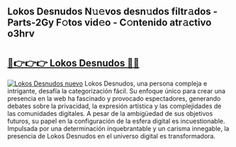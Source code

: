 ## Lokos Desnudos N𝚞𝚎vos desn𝚞dos filtr𝚊dos - Parts-2Gy F𝚘tos vid𝚎o - C𝚘ntenido atr𝚊ctivo o3hrv

# <h2><a href="http://mb02euv.tromn.icu/?c=Lokos+Desnudos">🔗👉👉👉 Lokos Desnudos 🔗🔗</a></h2>

[![Lokos Desnudos nuevo](https://i.imgur.com/pEAQMta.gif)](http://mb02euv.tromn.icu/?c=Lokos+Desnudos)
Lokos Desnudos, una persona compleja e intrigante, desafía la categorización fácil. Su enfoque único para crear una presencia en la web ha fascinado y provocado espectadores, generando debates sobre la privacidad, la expresión artística y las complejidades de las comunidades digitales. A pesar de la ambigüedad de sus objetivos futuros, su papel en la configuración de la esfera digital es incuestionable. Impulsada por una determinación inquebrantable y un carisma innegable, la presencia de Lokos Desnudos en el universo digital es transformadora.
